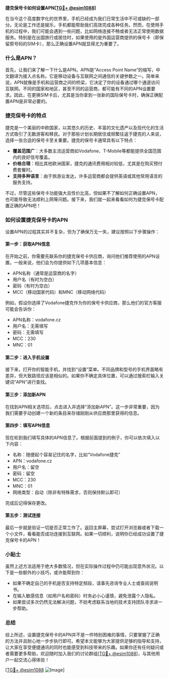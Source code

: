 **捷克保号卡如何设置APN[[TG💪+ @esim1088](https://t.me/s/esim1088)]**

在当今这个高度数字化的世界里，手机已经成为我们日常生活中不可或缺的一部分。无论是工作还是娱乐，手机都能帮助我们高效完成各种任务。然而，在使用手机的过程中，我们可能会遇到一些问题，比如网络连接不畅或者无法正常使用数据服务。特别是在出国旅行或居住时，如果使用的是外国运营商提供的保号卡（即保留原号码的SIM卡），那么正确设置APN就显得尤为重要了。

### 什么是APN？

首先，让我们来了解一下什么是APN。APN是“Access Point Name”的缩写，中文翻译为接入点名称。它是移动设备与互联网之间通信的关键参数之一。简单来说，APN就像是手机和运营商之间的桥梁，它决定了你的设备通过哪个通道访问互联网。不同的国家和地区，甚至不同的运营商，都可能有不同的APN设置要求。因此，在更换SIM卡后，尤其是当你拿到一张新的国际保号卡时，确保正确配置APN是非常必要的。

### 捷克保号卡的特点

捷克是一个美丽的中欧国家，以其悠久的历史、丰富的文化遗产以及现代化的生活方式吸引了无数游客和移民。对于那些计划长期居住或频繁往返于捷克的人来说，选择一张合适的保号卡至关重要。捷克的保号卡通常具有以下特点：

- **覆盖范围广**：大多数主流运营商如Vodafone、T-Mobile等都能提供全国范围内的良好信号覆盖。
- **价格合理**：相比其他欧洲国家，捷克的通讯费用相对较低，尤其是在购买预付费套餐时。
- **支持多种语言**：由于旅游业发达，许多运营商都会提供英语或其他常用语言的服务支持。

不过，尽管这些保号卡功能强大且性价比高，但如果不了解如何正确设置APN，也可能导致无法顺利上网等问题。接下来，我们就一起来看看如何为捷克保号卡配置正确的APN吧！

### 如何设置捷克保号卡的APN

设置APN的过程其实并不复杂，但为了确保万无一失，建议按照以下步骤操作：

#### 第一步：获取APN信息

在开始之前，你需要先联系你的捷克保号卡供应商，询问他们推荐使用的APN设置。一般来说，他们会为你提供如下几项基本信息：
- APN名称（通常是运营商的名字）
- 用户名（有时为空白）
- 密码（有时为空白）
- MCC（移动国家代码）和MNC（移动网络代码）

例如，假设你选择了Vodafone捷克作为你的保号卡供应商，那么他们的官方客服可能会告诉你：
- APN名称：vodafone.cz
- 用户名：无需填写
- 密码：无需填写
- MCC：230
- MNC：01

#### 第二步：进入手机设置

接下来，打开你的智能手机，并找到“设置”菜单。不同品牌和型号的手机界面略有差异，但大致路径应该是相似的。如果你不确定具体位置，可以通过搜索栏输入关键词“APN”进行查找。

#### 第三步：添加新APN

在找到APN相关选项后，点击进入并选择“添加新APN”。这一步非常重要，因为我们需要手动创建一个新的条目来存储刚刚从供应商那里获得的信息。

#### 第四步：填写APN信息

现在轮到我们填写具体的APN信息了。根据前面提到的例子，你可以依次填入以下内容：
- 名称：随便起个容易记住的名字，比如“Vodafone捷克”
- APN：vodafone.cz
- 用户名：留空
- 密码：留空
- MCC：230
- MNC：01
- 网络类型：自动（除非有特殊需求，否则保持默认即可）

完成后记得保存更改。

#### 第五步：测试连接

最后一步就是验证一切是否正常工作了。返回主屏幕，尝试打开浏览器或者下载一个小文件，看看能否成功连接到互联网。如果一切顺利，说明你已经成功设置了捷克保号卡的APN！

### 小贴士

虽然上述方法适用于绝大多数情况，但在实际操作过程中仍可能出现意外状况。以下是一些额外的小技巧，或许能帮到你：

- 如果不确定自己的手机是否支持特定频段，请事先咨询专业人士或查阅说明书。
- 在输入敏感信息（如用户名和密码）时务必小心谨慎，避免泄露个人隐私。
- 如果尝试多次仍然无法解决问题，不妨考虑联系当地的技术支持团队寻求进一步帮助。

### 总结

综上所述，设置捷克保号卡的APN并不是一件特别困难的事情，只要掌握了正确的方法并且耐心地一步步执行即可。希望本文能够为大家提供足够的指导和支持，让大家在享受便捷通讯的同时也能感受到科技带来的乐趣。如果你还有任何疑问或者需要更多帮助，欢迎随时加入我们的讨论群组[[TG💪+ @esim1088](https://t.me/s/esim1088)]，与其他用户一起交流心得体验！

[[TG💪+ @esim1088](https://t.me/s/esim1088) ![Image](https://i.postimg.cc/4NQfJmqS/Snipaste-2025-05-13-00-14-12.png)]
